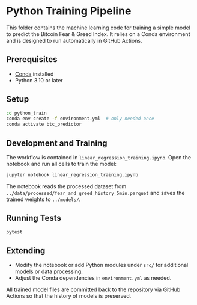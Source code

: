 # Python Training Pipeline

This folder contains the machine learning code for training a simple model to predict the Bitcoin Fear & Greed Index. It relies on a Conda environment and is designed to run automatically in GitHub Actions.

## Prerequisites
- [Conda](https://docs.conda.io/en/latest/miniconda.html) installed
- Python 3.10 or later

## Setup
```bash
cd python_train
conda env create -f environment.yml  # only needed once
conda activate btc_predictor
```

## Development and Training
The workflow is contained in `linear_regression_training.ipynb`. Open the notebook and run all cells to train the model:
```bash
jupyter notebook linear_regression_training.ipynb
```
The notebook reads the processed dataset from `../data/processed/fear_and_greed_history_5min.parquet` and saves the trained weights to `../models/`.

## Running Tests
```bash
pytest
```

## Extending
- Modify the notebook or add Python modules under `src/` for additional models or data processing.
- Adjust the Conda dependencies in `environment.yml` as needed.

All trained model files are committed back to the repository via GitHub Actions so that the history of models is preserved.
